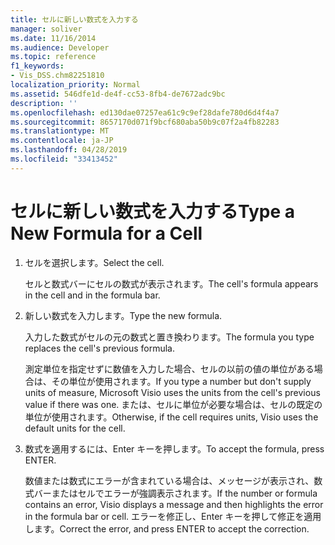 ```yaml
---
title: セルに新しい数式を入力する
manager: soliver
ms.date: 11/16/2014
ms.audience: Developer
ms.topic: reference
f1_keywords:
- Vis_DSS.chm82251810
localization_priority: Normal
ms.assetid: 546dfe1d-de4f-cc53-8fb4-de7672adc9bc
description: ''
ms.openlocfilehash: ed130dae07257ea61c9c9ef28dafe780d6d4f4a7
ms.sourcegitcommit: 8657170d071f9bcf680aba50b9c07f2a4fb82283
ms.translationtype: MT
ms.contentlocale: ja-JP
ms.lasthandoff: 04/28/2019
ms.locfileid: "33413452"
---
```

# <a name="type-a-new-formula-for-a-cell"></a><span data-ttu-id="c2805-102">セルに新しい数式を入力する</span><span class="sxs-lookup"><span data-stu-id="c2805-102">Type a New Formula for a Cell</span></span>

1. <span data-ttu-id="c2805-103">セルを選択します。</span><span class="sxs-lookup"><span data-stu-id="c2805-103">Select the cell.</span></span>
    
    <span data-ttu-id="c2805-104">セルと数式バーにセルの数式が表示されます。</span><span class="sxs-lookup"><span data-stu-id="c2805-104">The cell's formula appears in the cell and in the formula bar.</span></span>
    
2. <span data-ttu-id="c2805-105">新しい数式を入力します。</span><span class="sxs-lookup"><span data-stu-id="c2805-105">Type the new formula.</span></span>
    
    <span data-ttu-id="c2805-106">入力した数式がセルの元の数式と置き換わります。</span><span class="sxs-lookup"><span data-stu-id="c2805-106">The formula you type replaces the cell's previous formula.</span></span>
    
    <span data-ttu-id="c2805-107">測定単位を指定せずに数値を入力した場合、セルの以前の値の単位がある場合は、その単位が使用されます。</span><span class="sxs-lookup"><span data-stu-id="c2805-107">If you type a number but don't supply units of measure, Microsoft Visio uses the units from the cell's previous value if there was one.</span></span> <span data-ttu-id="c2805-108">または、セルに単位が必要な場合は、セルの既定の単位が使用されます。</span><span class="sxs-lookup"><span data-stu-id="c2805-108">Otherwise, if the cell requires units, Visio uses the default units for the cell.</span></span>
    
3. <span data-ttu-id="c2805-109">数式を適用するには、Enter キーを押します。</span><span class="sxs-lookup"><span data-stu-id="c2805-109">To accept the formula, press ENTER.</span></span>
    
    <span data-ttu-id="c2805-110">数値または数式にエラーが含まれている場合は、メッセージが表示され、数式バーまたはセルでエラーが強調表示されます。</span><span class="sxs-lookup"><span data-stu-id="c2805-110">If the number or formula contains an error, Visio displays a message and then highlights the error in the formula bar or cell.</span></span> <span data-ttu-id="c2805-111">エラーを修正し、Enter キーを押して修正を適用します。</span><span class="sxs-lookup"><span data-stu-id="c2805-111">Correct the error, and press ENTER to accept the correction.</span></span>
    

